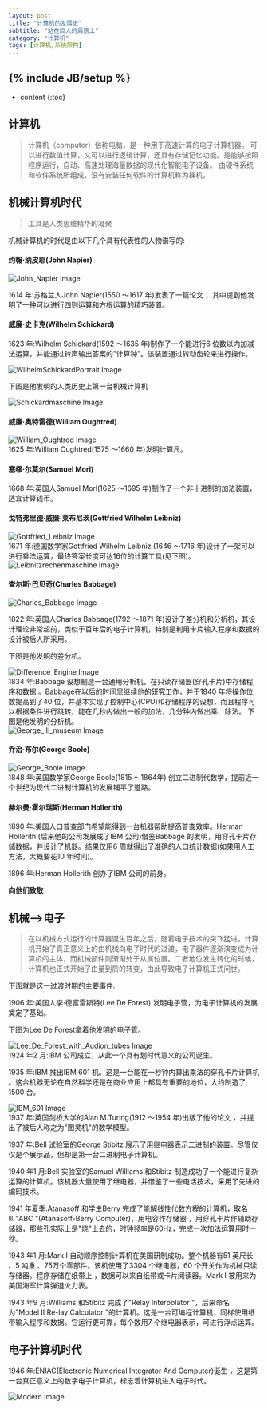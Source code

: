 ```yaml
---
layout: post
title: "计算机的发展史"
subtitle: "站在巨人的肩膀上"
category: "计算机"
tags: [计算机,系统架构]
---
```

{% include JB/setup %}
---
* content
{:toc}

## 计算机 ##
> 计算机（computer）俗称电脑，是一种用于高速计算的电子计算机器。
> 可以进行数值计算，又可以进行逻辑计算，还具有存储记忆功能。是能够按照程序运行，自动、高速处理海量数据的现代化智能电子设备。
> 由硬件系统和软件系统所组成，没有安装任何软件的计算机称为裸机。


## 机械计算机时代 ##
> 工具是人类思维精华的凝聚

机械计算机的时代是由以下几个具有代表性的人物谱写的:

#### 约翰·纳皮耶(John Napier) ####

<a>
    <img src="{{ site.baseurl }}/img/computer/history/John_Napier.jpg" alt="John_Napier Image">
</a>

1614 年:苏格兰人John Napier(1550 ～1617 年)发表了一篇论文 ，其中提到他发明了一种可以进行四则运算和方根运算的精巧装置。

#### 威廉·史卡克(Wilhelm Schickard) ####

1623 年:Wilhelm Schickard(1592 ～1635 年)制作了一个能进行6 位数以内加减法运算，并能通过铃声输出答案的"计算钟"。该装置通过转动齿轮来进行操作。

<a>
    <img src="{{ site.baseurl }}/img/computer/history/WilhelmSchickardPortrait.jpg" alt="WilhelmSchickardPortrait Image">
</a>

下图是他发明的人类历史上第一台机械计算机

<div class="img"><a>
    <img src="{{ site.baseurl }}/img/computer/history/Schickardmaschine.jpg" alt="Schickardmaschine Image">
</a></div>

#### 威廉·奥特雷德(William Oughtred) ####

<div class="img"><a>
    <img src="{{ site.baseurl }}/img/computer/history/William_Oughtred.jpg" alt="William_Oughtred Image">
</a></div>
1625 年:William Oughtred(1575 ～1660 年)发明计算尺。

#### 塞缪·尔莫尔(Samuel Morl) ####

1668 年:英国人Samuel Morl(1625 ～1695 年)制作了一个非十进制的加法装置，适宜计算钱币。

#### 戈特弗里德·威廉·莱布尼茨(Gottfried Wilhelm Leibniz) ####

<div class="img"><a>
    <img src="{{ site.baseurl }}/img/computer/history/Gottfried_Leibniz.jpg" alt="Gottfried_Leibniz Image">
</a></div>
1671 年:德国数学家Gottfried Wilhelm Leibniz (1646 ～1716 年)设计了一架可以进行乘法运算，最终答案长度可达16位的计算工具(见下图)。
<div class="img"><a>
    <img src="{{ site.baseurl }}/img/computer/history/Leibnitzrechenmaschine.jpg" alt="Leibnitzrechenmaschine Image">
</a></div>

#### 查尔斯·巴贝奇(Charles Babbage) ####

<div class="img"><a>
    <img src="{{ site.baseurl }}/img/computer/history/Charles_Babbage.jpg" alt="Charles_Babbage Image">
</a></div>

1822 年:英国人Charles Babbage(1792 ～1871 年)设计了差分机和分析机，其设计理论非常超前，类似于百年后的电子计算机，特别是利用卡片输入程序和数据的设计被后人所采用。

下图是他发明的差分机。
<div class="img"><a>
    <img src="{{ site.baseurl }}/img/computer/history/Difference_Engine.jpg" alt="Difference_Engine Image">
</a></div>
1834 年:Babbage 设想制造一台通用分析机，在只读存储器(穿孔卡片)中存储程序和数据 。Babbage在以后的时间里继续他的研究工作，并于1840 年将操作位数提高到了40 位，并基本实现了控制中心(CPU)和存储程序的设想，而且程序可以根据条件进行跳转，能在几秒内做出一般的加法，几分钟内做出乘、除法。
下图是他发明的分析机。
<div class="img"><a>
    <img src="{{ site.baseurl }}/img/computer/history/George_III_museum.jpg" alt="George_III_museum Image">
</a></div>

#### 乔治·布尔(George Boole) ####

<div class="img"><a>
    <img src="{{ site.baseurl }}/img/computer/history/George_Boole.jpg" alt="George_Boole Image">
</a></div>
1848 年:英国数学家George Boole(1815 ～1864年) 创立二进制代数学，提前近一个世纪为现代二进制计算机的发展铺平了道路。

#### 赫尔曼·霍尔瑞斯(Herman Hollerith) ####

1890 年:美国人口普查部门希望能得到一台机器帮助提高普查效率。Herman Hollerith (后来他的公司发展成了IBM 公司)借鉴Babbage 的发明，用穿孔卡片存储数据，并设计了机器。结果仅用6 周就得出了准确的人口统计数据(如果用人工方法，大概要花10 年时间)。

1896 年:Herman Hollerith 创办了IBM 公司的前身。

**向他们致敬**

## 机械-->电子 ##
> 在以机械方式运行的计算器诞生百年之后，随着电子技术的突飞猛进，计算机开始了真正意义上的由机械向电子时代的过渡，电子器件逐渐演变成为计算机的主体，而机械部件则渐渐处于从属位置。二者地位发生转化的时候，计算机也正式开始了由量到质的转变，由此导致电子计算机正式问世。

下面就是这一过渡时期的主要事件:

1906 年:美国人李·德富雷斯特(Lee De Forest) 发明电子管，为电子计算机的发展奠定了基础。

下图为Lee De Forest拿着他发明的电子管。
<div class="img"><a>
    <img src="{{ site.baseurl }}/img/computer/history/Lee_De_Forest_with_Audion_tubes.jpg" alt="Lee_De_Forest_with_Audion_tubes Image">
</a></div>
1924 年2 月:IBM 公司成立，从此一个具有划时代意义的公司诞生。

1935 年:IBM 推出IBM 601 机。这是一台能在一秒钟内算出乘法的穿孔卡片计算机 。这台机器无论在自然科学还是在商业应用上都具有重要的地位，大约制造了1500 台。
<div class="img"><a>
    <img src="{{ site.baseurl }}/img/computer/history/IBM_601.jpg" alt="IBM_601 Image">
</a></div>
1937 年:英国剑桥大学的Alan M.Turing(1912 ～1954 年)出版了他的论文 ，并提出了被后人称之为"图灵机"的数学模型。

1937 年:Bell 试验室的George Stibitz 展示了用继电器表示二进制的装置。尽管仅仅是个展示品，但却是第一台二进制电子计算机。

1940 年1 月:Bell 实验室的Samuel Williams 和Stibitz 制造成功了一个能进行复杂运算的计算机。该机器大量使用了继电器，并借鉴了一些电话技术，采用了先进的编码技术。

1941 年夏季:Atanasoff 和学生Berry 完成了能解线性代数方程的计算机，取名叫"ABC "(Atanasoff-Berry Computer)，用电容作存储器 ，用穿孔卡片作辅助存储器，那些孔实际上是"烧"上去的，时钟频率是60Hz，完成一次加法运算用时一秒。

1943 年1 月:Mark I 自动顺序控制计算机在美国研制成功。整个机器有51 英尺长 、5 吨重 、75万个零部件。该机使用了3304 个继电器，60 个开关作为机械只读存储器。程序存储在纸带上 ，数据可以来自纸带或卡片阅读器。Mark I 被用来为美国海军计算弹道火力表。

1943 年9 月:Williams 和Stibitz 完成了"Relay Interpolator "，后来命名为"Model Ⅱ Re-lay Calculator "的计算机。这是一台可编程计算机，同样使用纸带输入程序和数据。它运行更可靠，每个数用7 个继电器表示，可进行浮点运算。

## 电子计算机时代 ##
1946 年:ENIAC(Electronic Numerical Integrator And Computer)诞生 ，这是第一台真正意义上的数字电子计算机，标志着计算机进入电子时代。

<div class="img"><a>
    <img src="{{ site.baseurl }}/img/computer/history/Modern.GIF" alt="Modern Image">
</a></div>

